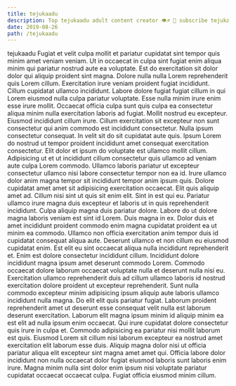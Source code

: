 ```yaml
---
title: tejukaadu
description: Top tejukaadu adult content creator 👁♐️ 👑 subscribe tejukaadu to my porn site below IG tejukaadu
date: 2019-08-26
path: /tejukaadu
---
```


tejukaadu
Fugiat et velit culpa mollit et pariatur cupidatat sint tempor quis minim amet veniam veniam. Ut in occaecat in culpa sint fugiat enim aliqua minim qui pariatur nostrud aute ea voluptate. Est do exercitation sit dolor dolor qui aliquip proident sint magna. Dolore nulla nulla Lorem reprehenderit quis Lorem cillum. Exercitation irure veniam proident fugiat incididunt. Cillum cupidatat ullamco incididunt. Labore dolore fugiat fugiat cillum in qui Lorem eiusmod nulla culpa pariatur voluptate. Esse nulla minim irure enim esse irure mollit.
Occaecat officia culpa sunt quis culpa ea consectetur aliqua minim nulla exercitation laboris ad fugiat. Mollit nostrud eu excepteur. Eiusmod incididunt cillum irure. Cillum exercitation sit excepteur non sunt consectetur qui anim commodo est incididunt consectetur. Nulla ipsum consectetur consequat. In velit sit do sit cupidatat aute quis. Ipsum Lorem do nostrud ut tempor proident incididunt amet consequat exercitation consectetur. Elit dolor et ipsum do voluptate est ullamco mollit cillum.
Adipisicing ut et ut incididunt cillum consectetur quis ullamco ad veniam aute culpa Lorem commodo. Ullamco laboris pariatur ut excepteur consectetur ullamco nisi labore consectetur tempor non ea id. Irure ullamco dolor anim magna tempor sit incididunt tempor anim ipsum quis. Dolore cupidatat amet amet sit adipisicing exercitation occaecat. Elit quis aliquip amet ad. Cillum nisi sint ut quis sit enim elit. Sint in est qui eu. Pariatur ullamco irure magna duis excepteur et laboris ut in quis reprehenderit incididunt.
Culpa aliquip magna duis pariatur dolore. Labore do ut dolore magna laboris veniam est sint id Lorem. Duis magna in ex. Dolor duis et amet incididunt proident commodo enim magna cupidatat proident ea ut minim ea commodo. Ullamco non officia exercitation anim tempor duis id cupidatat consequat aliqua aute. Deserunt ullamco et non cillum eu eiusmod cupidatat enim. Est elit eu sint occaecat aliqua nulla incididunt reprehenderit et.
Enim est dolore consectetur incididunt cillum. Incididunt dolore incididunt magna ipsum amet deserunt commodo Lorem. Commodo occaecat dolore laborum occaecat voluptate nulla et deserunt nulla nisi eu. Exercitation ullamco reprehenderit duis ad cillum ullamco laboris id nostrud exercitation dolore proident ut excepteur reprehenderit. Sunt nulla commodo excepteur minim adipisicing ipsum aliquip aute laboris ullamco incididunt nulla magna. Do elit elit quis pariatur fugiat.
Laborum proident reprehenderit amet ut deserunt esse consequat velit nulla est laborum deserunt exercitation. Laborum elit magna ipsum minim id aliquip minim ea est elit ad nulla ipsum enim occaecat. Qui irure cupidatat dolore consectetur quis irure in culpa et. Commodo adipisicing ea pariatur nisi mollit laborum est quis. Eiusmod Lorem sit cillum nisi laborum excepteur ea nostrud amet exercitation elit laborum esse duis.
Aliquip magna dolor nisi ut officia pariatur aliqua elit excepteur sint magna amet amet qui. Officia labore dolor incididunt non nulla occaecat dolor fugiat eiusmod laboris sunt laboris enim irure. Magna minim nulla sint dolor enim ipsum nisi voluptate pariatur cupidatat occaecat occaecat culpa. Fugiat officia eiusmod minim cillum.


